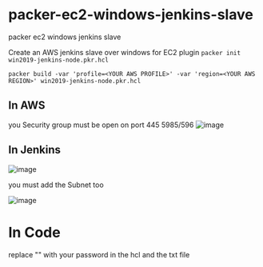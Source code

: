 # packer-ec2-windows-jenkins-slave
packer ec2 windows jenkins slave

Create an AWS jenkins slave over windows for EC2 plugin
```packer init win2019-jenkins-node.pkr.hcl```

```packer build -var 'profile=<YOUR AWS PROFILE>' -var 'region=<YOUR AWS REGION>' win2019-jenkins-node.pkr.hcl```

## In AWS

you Security group must be open on port 445 5985/596 ![image](https://user-images.githubusercontent.com/6726241/180745941-ef85c901-6382-43ef-8087-e9c0b29898b7.png)

## In Jenkins 
![image](https://user-images.githubusercontent.com/6726241/180746531-6e634a24-1aef-4aeb-afcd-e780f780973c.png)

you must add the Subnet too

![image](https://user-images.githubusercontent.com/6726241/180746790-d217f6dd-70c7-44ab-a23f-d403f6ab8aa7.png)

# In Code 
replace "<Your PASSWD>" with your password in the hcl and the txt file



